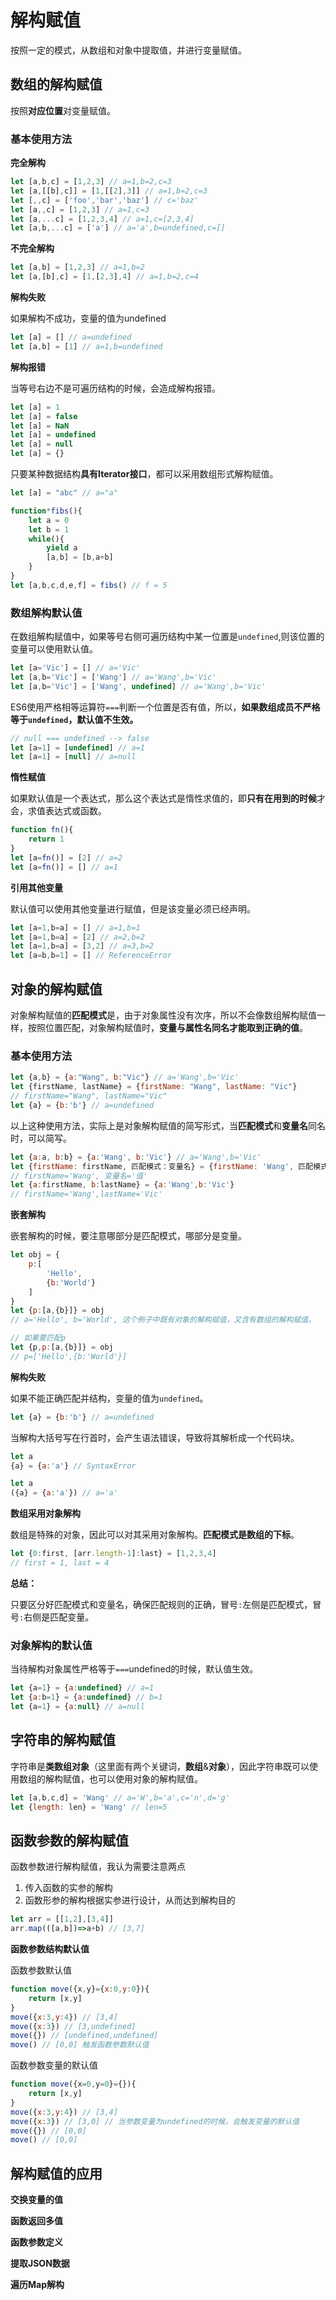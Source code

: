 # 解构赋值

按照一定的模式，从数组和对象中提取值，并进行变量赋值。

## 数组的解构赋值

按照**对应位置**对变量赋值。

### 基本使用方法

**完全解构**

```javascript
let [a,b,c] = [1,2,3] // a=1,b=2,c=3
let [a,[[b],c]] = [1,[[2],3]] // a=1,b=2,c=3
let [,,c] = ['foo','bar','baz'] // c='baz'
let [a,,c] = [1,2,3] // a=1,c=3
let [a,...c] = [1,2,3,4] // a=1,c=[2,3,4]
let [a,b,...c] = ['a'] // a='a',b=undefined,c=[]
```

**不完全解构**

```javascript
let [a,b] = [1,2,3] // a=1,b=2
let [a,[b],c] = [1,[2,3],4] // a=1,b=2,c=4
```

**解构失败**

如果解构不成功，变量的值为undefined

````javascript
let [a] = [] // a=undefined
let [a,b] = [1] // a=1,b=undefined
````

**解构报错**

当等号右边不是可遍历结构的时候，会造成解构报错。

```javascript
let [a] = 1
let [a] = false
let [a] = NaN
let [a] = undefined
let [a] = null
let [a] = {}
```

只要某种数据结构**具有Iterator接口**，都可以采用数组形式解构赋值。

```javascript
let [a] = "abc" // a="a"

function*fibs(){
    let a = 0
    let b = 1
    while(){
    	yield a
        [a,b] = [b,a+b]
    }
}
let [a,b,c,d,e,f] = fibs() // f = 5
```

### 数组解构默认值

在数组解构赋值中，如果等号右侧可遍历结构中某一位置是`undefined`,则该位置的变量可以使用默认值。

```javascript
let [a='Vic'] = [] // a='Vic'
let [a,b='Vic'] = ['Wang'] // a='Wang',b='Vic'
let [a,b='Vic'] = ['Wang', undefined] // a='Wang',b='Vic'
```

ES6使用严格相等运算符`===`判断一个位置是否有值，所以，**如果数组成员不严格等于`undefined`，默认值不生效。**

```javascript
// null === undefined --> false
let [a=1] = [undefined] // a=1
let [a=1] = [null] // a=null
```

**惰性赋值**

如果默认值是一个表达式，那么这个表达式是惰性求值的，即**只有在用到的时候**才会，求值表达式或函数。

```javascript
function fn(){
    return 1
}
let [a=fn()] = [2] // a=2
let [a=fn()] = [] // a=1
```

**引用其他变量**

默认值可以使用其他变量进行赋值，但是该变量必须已经声明。

```javascript
let [a=1,b=a] = [] // a=1,b=1
let [a=1,b=a] = [2] // a=2,b=2
let [a=1,b=a] = [3,2] // a=3,b=2
let [a=b,b=1] = [] // ReferenceError
```

## 对象的解构赋值

对象解构赋值的**匹配模式**是，由于对象属性没有次序，所以不会像数组解构赋值一样，按照位置匹配，对象解构赋值时，**变量与属性名同名才能取到正确的值**。

### 基本使用方法

```javascript
let {a,b} = {a:"Wang", b:"Vic"} // a='Wang',b='Vic'
let {firstName, lastName} = {firstName: "Wang", lastName: "Vic"}
// firstName="Wang", lastName="Vic"
let {a} = {b:'b'} // a=undefined
```

以上这种使用方法，实际上是对象解构赋值的简写形式，当**匹配模式**和**变量名**同名时，可以简写。

```javascript
let {a:a, b:b} = {a:'Wang', b:'Vic'} // a='Wang',b='Vic'
let {firstName: firstName, 匹配模式：变量名} = {firstName: 'Wang', 匹配模式：'值'}
// firstName='Wang', 变量名='值'
let {a:firstName, b:lastName} = {a:'Wang',b:'Vic'}
// firstName='Wang',lastName='Vic'
```

**嵌套解构**

嵌套解构的时候，要注意哪部分是匹配模式，哪部分是变量。

```javascript
let obj = {
	p:[
        'Hello',
        {b:'World'}
    ]
}
let {p:[a,{b}]} = obj
// a='Hello', b='World', 这个例子中既有对象的解构赋值，又含有数组的解构赋值。

// 如果要匹配p
let {p,p:[a,{b}]} = obj
// p=['Hello',{b:'World'}]
```

**解构失败**

如果不能正确匹配并结构，变量的值为`undefined`。

```javascript
let {a} = {b:'b'} // a=undefined
```

当解构大括号写在行首时，会产生语法错误，导致将其解析成一个代码块。

```javascript
let a
{a} = {a:'a'} // SyntaxError

let a
({a} = {a:'a'}) // a='a'
```

**数组采用对象解构**

数组是特殊的对象，因此可以对其采用对象解构。**匹配模式是数组的下标**。

```javascript
let {0:first, [arr.length-1]:last} = [1,2,3,4]
// first = 1, last = 4
```

**总结：**

只要区分好匹配模式和变量名，确保匹配规则的正确，冒号`:`左侧是匹配模式，冒号`:`右侧是匹配变量。

### 对象解构的默认值

当待解构对象属性严格等于`===`undefined的时候，默认值生效。

```javascript
let {a=1} = {a:undefined} // a=1
let {a:b=1} = {a:undefined} // b=1
let {a=1} = {a:null} // a=null
```

## 字符串的解构赋值

字符串是**类数组对象**（这里面有两个关键词，**数组**&**对象**），因此字符串既可以使用数组的解构赋值，也可以使用对象的解构赋值。

```javascript
let [a,b,c,d] = 'Wang' // a='W',b='a',c='n',d='g'
let {length: len} = 'Wang' // len=5
```

## 函数参数的解构赋值

函数参数进行解构赋值，我认为需要注意两点

1. 传入函数的实参的解构
2. 函数形参的解构根据实参进行设计，从而达到解构目的

```javascript
let arr = [[1,2],[3,4]]
arr.map(([a,b])=>a+b) // [3,7]
```

**函数参数结构默认值**

函数参数默认值

```javascript
function move({x,y}={x:0,y:0}){
	return [x,y]
}
move({x:3,y:4}) // [3,4]
move({x:3}) // [3,undefined]
move({}) // [undefined,undefined]
move() // [0,0] 触发函数参数默认值
```

函数参数变量的默认值

```javascript
function move({x=0,y=0}={}){
	return [x,y]
}
move({x:3,y:4}) // [3,4]
move({x:3}) // [3,0] // 当参数变量为undefined的时候，会触发变量的默认值
move({}) // [0,0]
move() // [0,0]
```

## 解构赋值的应用

**交换变量的值**

**函数返回多值**

**函数参数定义**

**提取JSON数据**

**遍历Map解构**